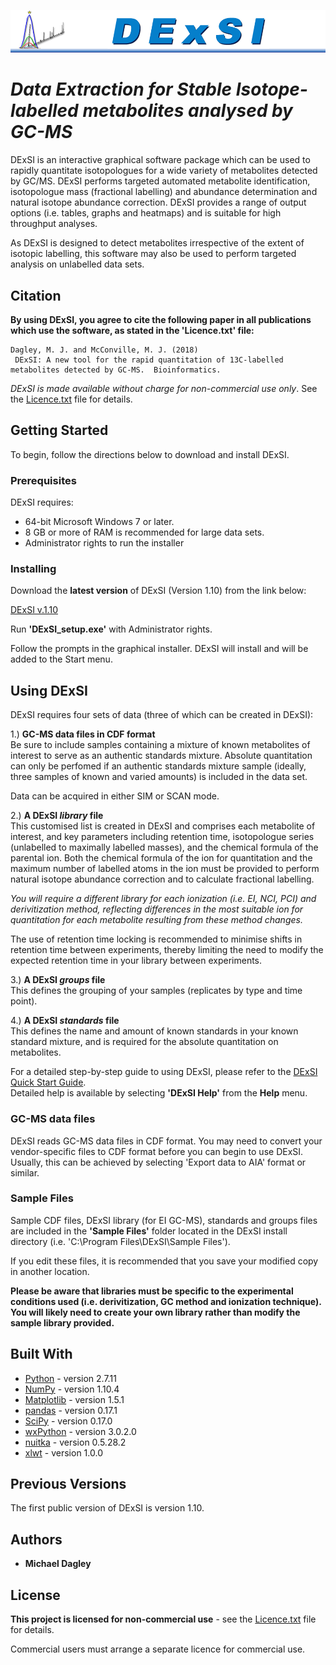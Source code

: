 ![alt text](https://github.com/DExSI/DExSI/raw/master/images/DExSI_header.png "DExSI")


# **_Data Extraction for Stable Isotope-labelled metabolites analysed by GC-MS_**


DExSI is an interactive graphical software package which can be used to rapidly quantitate isotopologues for a wide variety of metabolites detected by GC/MS. DExSI performs targeted automated metabolite identification, isotopologue mass (fractional labelling) and abundance determination and natural isotope abundance correction. DExSI provides a range of output options (i.e. tables, graphs and heatmaps) and is suitable for high throughput analyses.

As DExSI is designed to detect metabolites irrespective of the extent of isotopic labelling, this software may also be used to perform targeted analysis on unlabelled data sets.  

## Citation

**By using DExSI, you agree to cite the following paper in all publications which use the software, as stated in the 'Licence.txt' file:**
```
Dagley, M. J. and McConville, M. J. (2018) 
 DExSI: A new tool for the rapid quantitation of 13C-labelled metabolites detected by GC-MS.  Bioinformatics.  
```

*DExSI is made available without charge for non-commercial use only*.  See the [Licence.txt](https://github.com/DExSI/DExSI/blob/master/Licence.txt) file for details.

## Getting Started

To begin, follow the directions below to download and install DExSI.

### Prerequisites

DExSI requires:

  * 64-bit Microsoft Windows 7 or later.
  * 8 GB or more of RAM is recommended for large data sets.
  * Administrator rights to run the installer

### Installing

Download the **latest version** of DExSI (Version 1.10) from the link below:  

  [DExSI v.1.10](https://github.com/DExSI/DExSI/releases/download/v1.10/DExSI_setup.exe)  

Run **'DExSI_setup.exe'** with Administrator rights.

Follow the prompts in the graphical installer.  DExSI will install and will be added to the Start menu.

## Using DExSI

DExSI requires four sets of data (three of which can be created in DExSI):

  1.) **GC-MS data files in CDF format**  
  Be sure to include samples containing a mixture of known metabolites of interest to serve as an authentic standards mixture. Absolute quantitation can only be perfomed if an authentic standards mixture sample (ideally, three samples of known and varied amounts) is included in the data set.
  
  Data can be acquired in either SIM or SCAN mode.
  
  2.) **A DExSI _library_ file**  
  This customised list is created in DExSI and comprises each metabolite of interest, and key parameters including retention time, isotopologue series (unlabelled to maximally labelled masses), and the chemical formula of the parental ion.
  Both the chemical formula of the ion for quantitation and the maximum number of labelled atoms in the ion must be provided to perform natural isotope abundance correction and to calculate fractional labelling.
  
  _You will require a different library for each ionization (i.e. EI, NCI, PCI) and derivitization method, reflecting differences in the most suitable ion for quantitation for each metabolite resulting from these method changes._
  
  The use of retention time locking is recommended to minimise shifts in retention time between experiments, thereby limiting the need to modify the expected retention time in your library between experiments.  
  
  3.) **A DExSI _groups_ file**  
  This defines the grouping of your samples (replicates by type and time point).
  
  4.) **A DExSI _standards_ file**  
  This defines the name and amount of known standards in your known standard mixture, and is required for the absolute quantitation on metabolites.


For a detailed step-by-step guide to using DExSI, please refer to the [DExSI Quick Start Guide](https://github.com/DExSI/DExSI//blob/master/DExSI%20Quick%20Start%20Guide.pdf).  
Detailed help is available by selecting **'DExSI Help'** from the **Help** menu.

### GC-MS data files
DExSI reads GC-MS data files in CDF format.  You may need to convert your vendor-specific files to CDF format before you can begin to use DExSI.  Usually, this can be achieved by selecting 'Export data to AIA' format or similar.  

### Sample Files

Sample CDF files, DExSI library (for EI GC-MS), standards and groups files are included in the **'Sample Files'** folder located in the DExSI install directory (i.e. 'C:\Program Files\DExSI\Sample Files'). 


If you edit these files, it is recommended that you save your modified copy in another location.  

**Please be aware that libraries must be specific to the experimental conditions used (i.e. derivitization, GC method and ionization technique).  You will likely need to create your own library rather than modify the sample library provided.** 

## Built With

* [Python](http://www.python.org/) - version 2.7.11
* [NumPy](http://www.numpy.org/) - version 1.10.4
* [Matplotlib](https://matplotlib.org/) - version 1.5.1
* [pandas](http://pandas.pydata.org/) - version 0.17.1
* [SciPy](https://scipy.org/) - version 0.17.0
* [wxPython](https://www.wxpython.org/) - version 3.0.2.0
* [nuitka](http://www.nuitka.net/) - version 0.5.28.2
* [xlwt](http://www.python-excel.org/) - version 1.0.0

## Previous Versions

The first public version of DExSI is version 1.10.

## Authors

* **Michael Dagley**

## License

**This project is licensed for non-commercial use** - see the [Licence.txt](https://github.com/DExSI/DExSI/blob/master/Licence.txt) file for details.

Commercial users must arrange a separate licence for commercial use.
